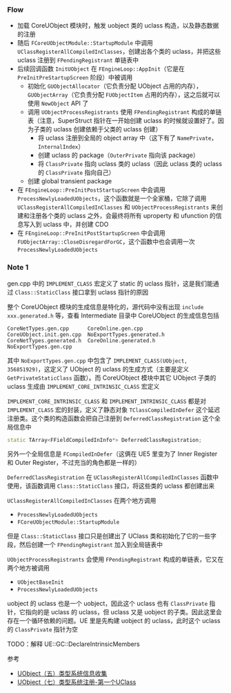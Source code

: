 ### Flow
* 加载 CoreUObject 模块时，触发 uobject 类的 uclass  构造，以及静态数据的注册
* 随后 `FCoreUObjectModule::StartupModule` 中调用 `UClassRegisterAllCompiledInClasses`，创建出各个类的 uclass，并把这些 uclass 注册到 `FPendingRegistrant` 单链表中
* 后续回调函数 `InitUObject` 在 `FEngineLoop::AppInit`（它是在 `PreInitPreStartupScreen` 阶段）中被调用
	* 初始化 `GUObjectAllocator`（它负责分配 UObject 占用的内存），`GUObjectArray`（它负责分配 `FUObjectItem` 占用的内存），这之后就可以使用 `NewObject` API 了
	* 调用 `UObjectProcessRegistrants` 使用 `FPendingRegistrant` 构成的单链表（注意，SuperStruct 指针在一开始创建 uclass 的时候就设置好了。因为子类的 uclass 创建依赖于父类的 uclass 创建）
		* 将 uclass 注册到全局的 object array 中（这下有了 `NamePrivate`，`InternalIndex`）
		* 创建 uclass 的 package（`OuterPrivate` 指向该 package）
		* 将 `ClassPrivate` 指向 uclass 类的 uclass（因此 uclass 类的 uclass 的 `ClassPrivate` 指向自己）
	* 创建 global transient package
* 在 `FEngineLoop::PreInitPostStartupScreen` 中会调用 `ProcessNewlyLoadedUObjects`，这个函数就是一个全家桶，它除了调用 `UClassRegisterAllCompiledInClasses` 和 `UObjectProcessRegistrants` 来创建和注册各个类的 uclass 之外，会最终将所有 uproperty 和 ufunction 的信息写入到 uclass 中，并创建 CDO
* 在 `FEngineLoop::PreInitPostStartupScreen` 中会调用 `FUObjectArray::CloseDisregardForGC`，这个函数中也会调用一次 `ProcessNewlyLoadedUObjects`
### Note 1
gen.cpp 中的 `IMPLEMENT_CLASS` 宏定义了 static 的 uclass 指针，这是我们能通过 `Class::StaticClass` 接口拿到 uclass 指针的原因

整个 CoreUObject 模块的生成信息是特化的，源代码中没有出现 `include xxx.generated.h` 等，查看 Intermediate 目录中 CoreUObject 的生成信息包括
```
CoreNetTypes.gen.cpp      CoreOnline.gen.cpp      CoreUObject.init.gen.cpp  NoExportTypes.generated.h
CoreNetTypes.generated.h  CoreOnline.generated.h  NoExportTypes.gen.cpp 
```
其中 `NoExportTypes.gen.cpp` 中包含了  `IMPLEMENT_CLASS(UObject, 356851929)`，这定义了 UObject 的 uclass 的生成方式（主要是定义 `GetPrivateStaticClass` 函数）。而 CoreUObject 模块中其它 UObject 子类的 uclass 生成由 `IMPLEMENT_CORE_INTRINSIC_CLASS` 宏定义 

`IMPLEMENT_CORE_INTRINSIC_CLASS` 和 `IMPLEMENT_INTRINSIC_CLASS` 都是对 `IMPLEMENT_CLASS` 宏的封装，定义了静态对象 `TClassCompiledInDefer` 这个延迟注册类。这个类的构造函数会把自己注册到 `DeferredClassRegistration` 这个全局信息中
```c++
static TArray<FFieldCompiledInInfo*> DeferredClassRegistration;
```
 另外一个全局信息是 `FCompiledInDefer`（这俩在 UE5 里变为了 Inner Register 和 Outer Register，不过充当的角色都是一样的）

`DeferredClassRegistration` 在 `UClassRegisterAllCompiledInClasses` 函数中使用，该函数调用 `Class::StaticClass` 接口，将这些类的 uclass 都创建出来

`UClassRegisterAllCompiledInClasses` 在两个地方调用
* `ProcessNewlyLoadedUObjects`
* `FCoreUObjectModule::StartupModule`

但是 `Class::StaticClass` 接口只是创建出了 UClass 类和初始化了它的一些字段，然后创建一个 `FPendingRegistrant` 加入到全局链表中

`UObjectProcessRegistrants` 会使用 `FPendingRegistrant` 构成的单链表，它又在两个地方被调用
* `UObjectBaseInit`
* `ProcessNewlyLoadedUObjects`

uobject 的 uclass 也是一个 uobject，因此这个 uclass 也有 `ClassPrivate` 指针，它指向的是 uclass 的 uclass，但 uclass 又是 uobject 的子类。因此这里会存在一个循环依赖的问题。UE 里是先构建 uobject 的 uclass，此时这个 uclass 的 `ClassPrivate` 指针为空



TODO：解释 UE::GC::DeclareIntrinsicMembers

参考
* [UObject（五）类型系统信息收集](https://zhuanlan.zhihu.com/p/26019216)
* [UObject（七）类型系统注册-第一个UClass](https://zhuanlan.zhihu.com/p/57005310)

